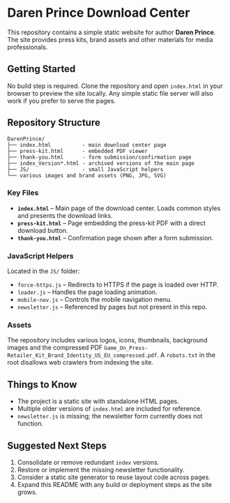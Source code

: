 # Daren Prince Download Center

This repository contains a simple static website for author **Daren Prince**. The site provides press kits, brand assets and other materials for media professionals.

## Getting Started

No build step is required. Clone the repository and open `index.html` in your browser to preview the site locally. Any simple static file server will also work if you prefer to serve the pages.

## Repository Structure

```
DarenPrince/
├── index.html          - main download center page
├── press-kit.html      - embedded PDF viewer
├── thank-you.html      - form submission/confirmation page
├── index_Version*.html - archived versions of the main page
├── JS/                 - small JavaScript helpers
└── various images and brand assets (PNG, JPG, SVG)
```

### Key Files

- **`index.html`** – Main page of the download center. Loads common styles and presents the download links.
- **`press-kit.html`** – Page embedding the press-kit PDF with a direct download button.
- **`thank-you.html`** – Confirmation page shown after a form submission.

### JavaScript Helpers

Located in the `JS/` folder:

- `force-https.js` – Redirects to HTTPS if the page is loaded over HTTP.
- `loader.js` – Handles the page loading animation.
- `mobile-nav.js` – Controls the mobile navigation menu.
- `newsletter.js` – Referenced by pages but not present in this repo.

### Assets

The repository includes various logos, icons, thumbnails, background images and the compressed PDF `Game_On_Press-Retailer_Kit_Brand_Identity_US_EU_compressed.pdf`. A `robots.txt` in the root disallows web crawlers from indexing the site.

## Things to Know

- The project is a static site with standalone HTML pages.
- Multiple older versions of `index.html` are included for reference.
- `newsletter.js` is missing; the newsletter form currently does not function.

## Suggested Next Steps

1. Consolidate or remove redundant `index` versions.
2. Restore or implement the missing newsletter functionality.
3. Consider a static site generator to reuse layout code across pages.
4. Expand this README with any build or deployment steps as the site grows.
